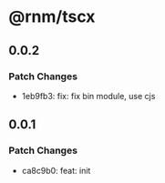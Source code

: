# @rnm/tscx

## 0.0.2

### Patch Changes

- 1eb9fb3: fix: fix bin module, use cjs

## 0.0.1

### Patch Changes

- ca8c9b0: feat: init
